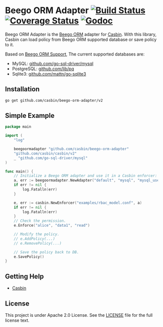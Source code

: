 Beego ORM Adapter [![Build Status](https://travis-ci.org/casbin/beego-orm-adapter.svg?branch=master)](https://travis-ci.org/casbin/beego-orm-adapter) [![Coverage Status](https://coveralls.io/repos/github/casbin/beego-orm-adapter/badge.svg?branch=master)](https://coveralls.io/github/casbin/beego-orm-adapter?branch=master) [![Godoc](https://godoc.org/github.com/casbin/beego-orm-adapter?status.svg)](https://godoc.org/github.com/casbin/beego-orm-adapter)
====

Beego ORM Adapter is the [Beego ORM](https://beego.me/docs/mvc/model/overview.md) adapter for [Casbin](https://github.com/casbin/casbin). With this library, Casbin can load policy from Beego ORM supported database or save policy to it.

Based on [Beego ORM Support](https://beego.me/docs/mvc/model/overview.md), The current supported databases are:

- MySQL: [github.com/go-sql-driver/mysql](https://github.com/go-sql-driver/mysql)
- PostgreSQL: [github.com/lib/pq](https://github.com/lib/pq)
- Sqlite3: [github.com/mattn/go-sqlite3](https://github.com/mattn/go-sqlite3)

## Installation
```bash
go get github.com/casbin/beego-orm-adapter/v2
```

## Simple Example

```go
package main

import (
    "log"

    beegoormadapter "github.com/casbin/beego-orm-adapter"
    "github.com/casbin/casbin/v2"
    _ "github.com/go-sql-driver/mysql"
)

func main() {
    // Initialize a Beego ORM adapter and use it in a Casbin enforcer:
    a, err := beegoormadapter.NewAdapter("default", "mysql", "mysql_username:mysql_password@tcp(127.0.0.1:3306)/dbname") // Your driver and data source. 
    if err != nil {
        log.Fatalln(err)
    }

    e, err := casbin.NewEnforcer("examples/rbac_model.conf", a)
    if err != nil {
        log.Fatalln(err)
    }
    // Check the permission.
    e.Enforce("alice", "data1", "read")

    // Modify the policy.
    // e.AddPolicy(...)
    // e.RemovePolicy(...)

    // Save the policy back to DB.
    e.SavePolicy()
}
```

## Getting Help

- [Casbin](https://github.com/casbin/casbin)

## License

This project is under Apache 2.0 License. See the [LICENSE](LICENSE) file for the full license text.
